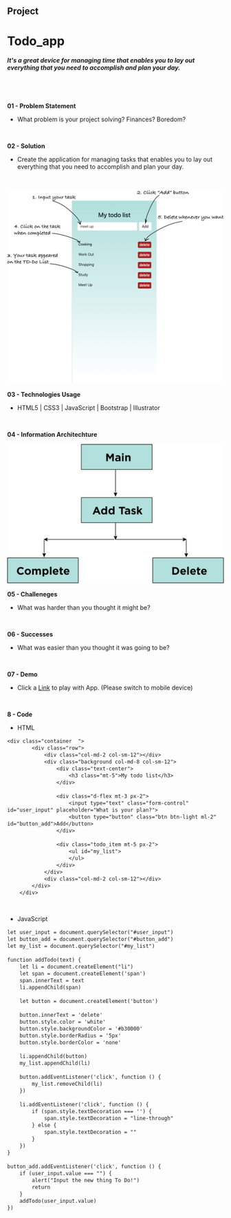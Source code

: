 ## Project

# Todo_app
##### It's a great device for managing time that enables you to lay out everything that you need to accomplish and plan your day.
<br />
<br />

**01 - Problem Statement**
- What problem is your project solving? Finances? Boredom?
<br />


**02 - Solution**
- Create the application for managing tasks that enables you to lay out everything that you need to accomplish and plan your day.
<br />

![Image](/images/instruction.png "Image")
<br />

**03 - Technologies Usage**
- HTML5 | CSS3 | JavaScript | Bootstrap | Illustrator
<br />


**04 - Information Architechture**
<br />

![IA](/images/ia@4x.png "IA")
<br />


**05 - Challeneges**
- What was harder than you thought it might be?
<br />


**06 - Successes**
- What was easier than you thought it was going to be?
<br />


**07 - Demo**
- Click a [Link](https://teddy-photesri.github.io/Todo_app/) to play with App. (Please switch to mobile device)
<br />


**8 - Code**
- HTML
```
<div class="container  ">
        <div class="row">
            <div class="col-md-2 col-sm-12"></div>
            <div class="background col-md-8 col-sm-12">
                <div class="text-center">
                    <h3 class="mt-5">My todo list</h3>
                </div>

                <div class="d-flex mt-3 px-2">
                    <input type="text" class="form-control" id="user_input" placeholder="What is your plan?">
                    <button type="button" class="btn btn-light ml-2" id="button_add">Add</button>
                </div>

                <div class="todo_item mt-5 px-2">
                    <ul id="my_list">
                    </ul>
                </div>
            </div>
            <div class="col-md-2 col-sm-12"></div>
        </div>
    </div>
```
<br/>

- JavaScript
```
let user_input = document.querySelector("#user_input")
let button_add = document.querySelector("#button_add")
let my_list = document.querySelector("#my_list")

function addTodo(text) {
    let li = document.createElement("li")
    let span = document.createElement('span')
    span.innerText = text
    li.appendChild(span)

    let button = document.createElement('button')

    button.innerText = 'delete'
    button.style.color = 'white'
    button.style.backgroundColor = '#b30000'
    button.style.borderRadius = '5px'
    button.style.borderColor = 'none'

    li.appendChild(button)
    my_list.appendChild(li)

    button.addEventListener('click', function () {
        my_list.removeChild(li)
    })

    li.addEventListener('click', function () {
        if (span.style.textDecoration === '') {
            span.style.textDecoration = "line-through"
        } else {
            span.style.textDecoration = ""
        }
    })
}

button_add.addEventListener('click', function () {
    if (user_input.value === "") {
        alert("Input the new thing To Do!")
        return
    }
    addTodo(user_input.value)
})

```


